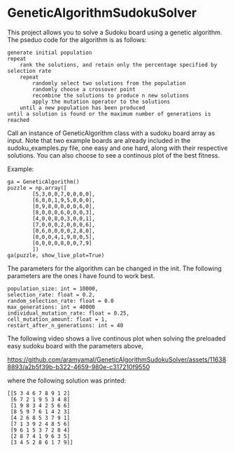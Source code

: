 # GeneticAlgorithmSudokuSolver
This project allows you to solve a Sudoku board using a genetic algorithm. The pseduo code for the algorithm is as follows:

```
generate initial population
repeat
    rank the solutions, and retain only the percentage specified by selection rate
    repeat
        randomly select two solutions from the population
        randomly choose a crossover point
        recombine the solutions to produce n new solutions
        apply the mutation operator to the solutions
    until a new population has been produced
until a solution is found or the maximum number of generations is reached
```

Call an instance of GeneticAlgorithm class with a sudoku board array as input.
Note that two example boards are already included in the sudoku_examples.py file, one easy and one hard, along with their respective solutions. 
You can also choose to see a continous plot of the best fitness.

Example:

```
ga = GeneticAlgorithm()
puzzle = np.array([
        [5,3,0,0,7,0,0,0,0],
        [6,0,0,1,9,5,0,0,0],
        [0,9,8,0,0,0,0,6,0],
        [8,0,0,0,6,0,0,0,3],
        [4,0,0,8,0,3,0,0,1],
        [7,0,0,0,2,0,0,0,6],
        [0,6,0,0,0,0,2,8,0],
        [0,0,0,4,1,9,0,0,5],
        [0,0,0,0,8,0,0,7,9]
        ])
ga(puzzle, show_live_plot=True)
```

The parameters for the algorithm can be changed in the init.
The following parameters are the ones I have found to work best.

```
population_size: int = 10000,
selection_rate: float = 0.2,
random_selection_rate: float = 0.0
max_generations: int = 40000
individual_mutation_rate: float = 0.25,
cell_mutation_amount: float = 1,
restart_after_n_generations: int = 40
```

The following video shows a live continous plot when solving the preloaded easy sudoku board with
the parameters above,

https://github.com/aramyamal/GeneticAlgorithmSudokuSolver/assets/116388893/a2b5f39b-b322-4659-980e-c317210f9550

where the following solution was printed:
```
[[5 3 4 6 7 8 9 1 2]
 [6 7 2 1 9 5 3 4 8]
 [1 9 8 3 4 2 5 6 6]
 [8 5 9 7 6 1 4 2 3]
 [4 2 6 8 5 3 7 9 1]
 [7 1 3 9 2 4 8 5 6]
 [9 6 1 5 3 7 2 8 4]
 [2 8 7 4 1 9 6 3 5]
 [3 4 5 2 8 6 1 7 9]]
```
